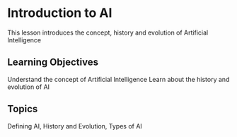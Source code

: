 # Introduction to AI

This lesson introduces the concept, history and evolution of Artificial Intelligence

## Learning Objectives
Understand the concept of Artificial Intelligence
Learn about the history and evolution of AI

## Topics
Defining AI, History and Evolution, Types of AI